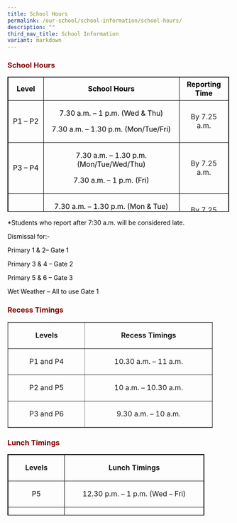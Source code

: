 ```yaml
---
title: School Hours
permalink: /our-school/school-information/school-hours/
description: ""
third_nav_title: School Information
variant: markdown
---
```

<h3 style="text-align: justify;"><strong><span style="color: #800000;">School Hours</span></strong></h3>
<table border="1" style="height: 304px; width: 99.2725%; border-collapse: collapse; border-style: solid; border-color: #000000;">
<tbody>
<tr style="height: 52px;">
<td style="width: 13.3518%; height: 52px; text-align: center;"><span style="color: #000000;"><strong>Level</strong></span></td>
<td style="width: 51.2003%; height: 52px; text-align: center;"><span style="color: #000000;"><strong>School Hours</strong></span></td>
<td style="width: 17.9827%; height: 52px; text-align: center;"><span style="color: #000000;"><strong>Reporting Time</strong></span></td>
</tr>
<tr style="height: 78px;">
<td style="height: 78px; width: 13.3518%; text-align: center;">
<p><span style="color: #000000;">P1 – P2</span></p>
</td>
<td style="width: 51.2003%; height: 78px; text-align: center;">
<p><span style="color: #000000;">7.30 a.m. – 1 p.m. (Wed &amp; Thu)</span></p>
<p><span style="color: #000000;">7.30 a.m. – 1.30 p.m. (Mon/Tue/Fri)</span></p>
</td>
<td style="width: 17.9827%; height: 78px; text-align: center;">
<p>By 7.25 a.m.</p>
</td>
</tr>
<tr style="height: 96px;">
<td style="height: 96px; width: 13.3518%; text-align: center;">
<p><span style="color: #000000;">P3 – P4</span></p>
</td>
<td style="width: 51.2003%; height: 96px; text-align: center;">
<p><span style="color: #000000;">7.30 a.m. – 1.30 p.m. (Mon/Tue/Wed/Thu)</span></p>
<p><span style="color: #000000;">7.30 a.m. – 1 p.m. (Fri)</span></p>
</td>
<td style="width: 17.9827%; height: 96px; text-align: center;">
<p>By 7.25 a.m.</p>
</td>
</tr>
<tr style="height: 78px;">
<td style="height: 78px; width: 13.3518%; text-align: center;">
<p><span style="color: #000000;">P5 – P6</span></p>
</td>
<td style="width: 51.2003%; height: 78px; text-align: center;">
<p><span style="color: #000000;">7.30 a.m. – 1.30 p.m. (Mon &amp; Tue)</span></p>
<p><span style="color: #000000;">7.30 a.m. – 2 p.m. (Wed/Thu/Fri)</span></p>
</td>
<td style="width: 17.9827%; height: 78px; text-align: center;">
<p>By 7.25 a.m.</p>
</td>
</tr>
</tbody>
</table>
<p style="text-align: justify;"><span style="color: #000000;">*Students who report after 7:30 a.m. will be considered late.</span></p>
<p style="text-align: justify;"><span style="color: #000000;">Dismissal for:-</span></p>
<p style="text-align: justify;"><span style="color: #000000;">Primary 1 &amp; 2– Gate 1</span></p>
<p style="text-align: justify;"><span style="color: #000000;">Primary 3 &amp; 4 – Gate 2</span></p>
<p style="text-align: justify;"><span style="color: #000000;">Primary 5 &amp; 6 – Gate 3</span></p>
<p style="text-align: justify;"><span style="color: #000000;">Wet Weather – All to use Gate 1</span></p>
<h3 style="text-align: justify;"><strong><span style="color: #800000;">Recess Timings</span></strong></h3>
<table width="463" border="1" style="border-style: solid; width: 463px;">
<tbody>
<tr>
<td style="text-align: center; width: 163.562px;">
<p><strong>Levels</strong></p>
</td>
<td style="text-align: center; width: 283.438px;">
<p><strong>Recess Timings</strong></p>
</td>
</tr>
<tr>
<td style="text-align: center; width: 163.562px;">
<p>P1 and P4</p>
</td>
<td style="text-align: center; width: 283.438px;">
<p>10.30 a.m. – 11 a.m.</p>
</td>
</tr>
<tr>
<td style="text-align: center; width: 163.562px;">
<p>P2 and P5</p>
</td>
<td style="text-align: center; width: 283.438px;">
<p>10 a.m. – 10.30 a.m.</p>
</td>
</tr>
<tr>
<td style="text-align: center; width: 163.562px;">
<p>P3 and P6</p>
</td>
<td style="text-align: center; width: 283.438px;">
<p>9.30 a.m. – 10 a.m.</p>
</td>
</tr>
</tbody>
</table>
<h3 style="text-align: justify;"><strong><span style="color: #800000;">Lunch Timings</span></strong></h3>
<table width="357" border="1" style="height: 138px; width: 444px; border-style: solid; border-color: #000000;">
<tbody>
<tr style="height: 46px;">
<td style="width: 114.703px; height: 46px; text-align: center;">
<p><strong>Levels</strong></p>
</td>
<td style="width: 313.297px; height: 46px; text-align: center;">
<p><strong>Lunch Timings</strong></p>
</td>
</tr>
<tr style="height: 46px;">
<td style="width: 114.703px; height: 46px; text-align: center;">
<p>P5</p>
</td>
<td style="width: 313.297px; height: 46px; text-align: center;">
<p>12.30 p.m. – 1 p.m. (Wed – Fri)</p>
</td>
</tr>
<tr style="height: 46px;">
<td style="width: 114.703px; height: 46px; text-align: center;">
<p>P6</p>
</td>
<td style="width: 313.297px; height: 46px; text-align: center;">
<p>12 p.m. – 12.30 p.m. (Wed – Fri)</p>
</td>
</tr>
</tbody>
</table>